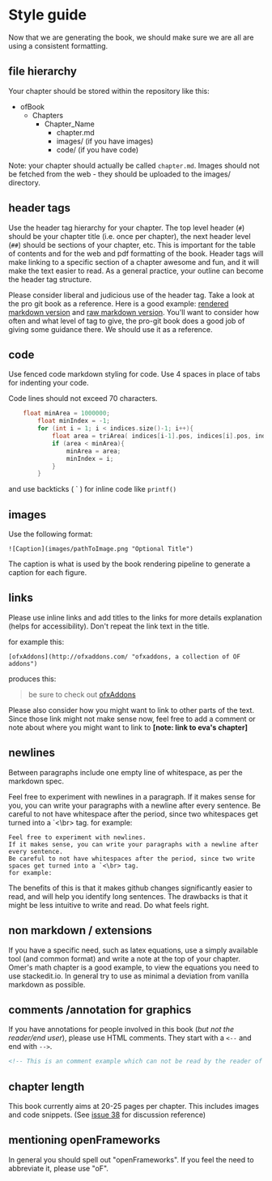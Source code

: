 # Style guide #

Now that we are generating the book, we should make sure we are all are using a consistent formatting.

## file hierarchy ##

Your chapter should be stored within the repository like this:

- ofBook
    - Chapters
        - Chapter_Name
            - chapter.md
            - images/ (if you have images)
            - code/ (if you have code)

Note: your chapter should actually be called `chapter.md`.  Images should not be fetched from the web - they should be uploaded to the images/ directory.

## header tags ##

Use the header tag hierarchy for your chapter.  The top level header (`#`) should be your chapter title (i.e. once per chapter), the next header level (`##`) should be sections of your chapter, etc.  This is important for the table of contents and for the web and pdf formatting of the book.  Header tags will make linking to a specific section of a chapter awesome and fun, and it will make the text easier to read.  As a general practice, your outline can become the header tag structure. 

Please consider liberal and judicious use of the header tag.  Take a look at the pro git book as a reference.  Here is a good example: [rendered markdown version](https://github.com/progit/progit/blob/master/en/02-git-basics/01-chapter2.markdown) and [raw markdown version](https://raw2.github.com/progit/progit/master/en/02-git-basics/01-chapter2.markdown).  You'll want to consider how often and what level of tag to give, the pro-git book does a good job of giving some guidance there.  We should use it as a reference.

## code ##

Use fenced code markdown styling for code.  Use 4 spaces in place of tabs for indenting your code.

Code lines should not exceed 70 characters.

```cpp
    float minArea = 1000000;
        float minIndex = -1;
        for (int i = 1; i < indices.size()-1; i++){
            float area = triArea( indices[i-1].pos, indices[i].pos, indices[i+1].pos);
            if (area < minArea){
                minArea = area;
                minIndex = i;
            }
        }
```
        
and use backticks ( \` ) for inline code like `printf()`

## images ##

Use the following format:

`![Caption](images/pathToImage.png "Optional Title")`

The caption is what is used by the book rendering pipeline to generate a caption for each figure.

## links ##

Please use inline links and add titles to the links for more details explanation (helps for accessibility).  Don't repeat the link text in the title. 

for example this: 

`[ofxAddons](http://ofxaddons.com/ "ofxaddons, a collection of OF addons")`

produces this: 

> be sure to check out [ofxAddons](http://ofxaddons.com/ "ofxaddons, a collection of OF addons") 

Please also consider how you might want to link to other parts of the text.  Since those link might not make sense now, feel free to add a comment or note about where you might want to link to **[note: link to eva's chapter]** 

## newlines ##

Between paragraphs include one empty line of whitespace, as per the markdown spec. 

Feel free to experiment with newlines in a paragraph. If it makes sense for you, you can write your paragraphs with a newline after every sentence.  Be careful to not have whitespace after the period, since two whitespaces get turned into a `<\br> tag. for example: 

	Feel free to experiment with newlines.
	If it makes sense, you can write your paragraphs with a newline after every sentence.
	Be careful to not have whitespaces after the period, since two write spaces get turned into a `<\br> tag. 
	for example: 

The benefits of this is that it makes github changes significantly easier to read, and will help you identify long sentences.  The drawbacks is that it might be less intuitive to write and read.  Do what feels right. 

## non markdown / extensions ##

If you have a specific need, such as latex equations, use a simply available tool (and common format) and write a note at the top of your chapter.  Omer's math chapter is a good example, to view the equations you need to use stackedit.io.  In general try to use as minimal a deviation from vanilla markdown as possible. 

## comments /annotation for graphics ##

If you have annotations for people involved in this book (*but not the reader/end user*), please use HTML comments. They start with a `<--` and end with `-->`.
```html
<!-- This is an comment example which can not be read by the reader of the book -->
```

## chapter length ##

This book currently aims at 20-25 pages per chapter. This includes images and code snippets.
(See [issue 38](https://github.com/openframeworks/ofBook/issues/38) for discussion reference)

## mentioning openFrameworks ##
In general you should spell out "openFrameworks". If you feel the need to abbreviate it, please use "oF".
